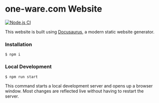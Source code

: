 # one-ware.com Website

[![Node.js CI](https://github.com/one-ware/one-ware.com/actions/workflows/test.yml/badge.svg)](https://github.com/one-ware/one-ware.com/actions/workflows/test.yml)

This website is built using [Docusaurus](https://docusaurus.io/), a modern static website generator.

### Installation

```
$ npm i
```

### Local Development

```
$ npm run start
```

This command starts a local development server and opens up a browser window. Most changes are reflected live without having to restart the server.

